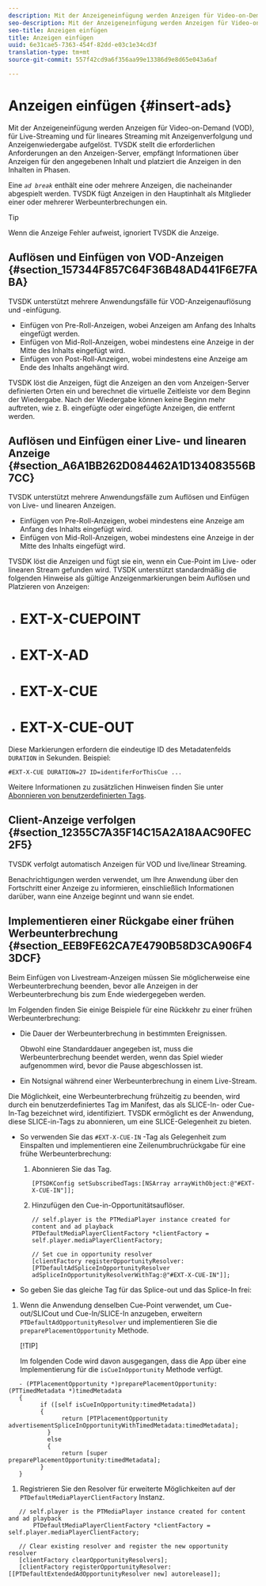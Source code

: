 ```yaml
---
description: Mit der Anzeigeneinfügung werden Anzeigen für Video-on-Demand (VOD), für Live-Streaming und für lineares Streaming mit Anzeigenverfolgung und Anzeigenwiedergabe aufgelöst. TVSDK stellt die erforderlichen Anforderungen an den Anzeigen-Server, empfängt Informationen über Anzeigen für den angegebenen Inhalt und platziert die Anzeigen in den Inhalten in Phasen.
seo-description: Mit der Anzeigeneinfügung werden Anzeigen für Video-on-Demand (VOD), für Live-Streaming und für lineares Streaming mit Anzeigenverfolgung und Anzeigenwiedergabe aufgelöst. TVSDK stellt die erforderlichen Anforderungen an den Anzeigen-Server, empfängt Informationen über Anzeigen für den angegebenen Inhalt und platziert die Anzeigen in den Inhalten in Phasen.
seo-title: Anzeigen einfügen
title: Anzeigen einfügen
uuid: 6e31cae5-7363-454f-82dd-e03c1e34cd3f
translation-type: tm+mt
source-git-commit: 557f42cd9a6f356aa99e13386d9e8d65e043a6af

---
```



# Anzeigen einfügen {#insert-ads}

Mit der Anzeigeneinfügung werden Anzeigen für Video-on-Demand (VOD), für Live-Streaming und für lineares Streaming mit Anzeigenverfolgung und Anzeigenwiedergabe aufgelöst. TVSDK stellt die erforderlichen Anforderungen an den Anzeigen-Server, empfängt Informationen über Anzeigen für den angegebenen Inhalt und platziert die Anzeigen in den Inhalten in Phasen.

Eine *`ad break`* enthält eine oder mehrere Anzeigen, die nacheinander abgespielt werden. TVSDK fügt Anzeigen in den Hauptinhalt als Mitglieder einer oder mehrerer Werbeunterbrechungen ein.

>[!TIP]
>
>Wenn die Anzeige Fehler aufweist, ignoriert TVSDK die Anzeige.

## Auflösen und Einfügen von VOD-Anzeigen {#section_157344F857C64F36B48AD441F6E7FABA}

TVSDK unterstützt mehrere Anwendungsfälle für VOD-Anzeigenauflösung und -einfügung.

* Einfügen von Pre-Roll-Anzeigen, wobei Anzeigen am Anfang des Inhalts eingefügt werden.
* Einfügen von Mid-Roll-Anzeigen, wobei mindestens eine Anzeige in der Mitte des Inhalts eingefügt wird.
* Einfügen von Post-Roll-Anzeigen, wobei mindestens eine Anzeige am Ende des Inhalts angehängt wird.

TVSDK löst die Anzeigen, fügt die Anzeigen an den vom Anzeigen-Server definierten Orten ein und berechnet die virtuelle Zeitleiste vor dem Beginn der Wiedergabe. Nach der Wiedergabe können keine Beginn mehr auftreten, wie z. B. eingefügte oder eingefügte Anzeigen, die entfernt werden.

## Auflösen und Einfügen einer Live- und linearen Anzeige {#section_A6A1BB262D084462A1D134083556B7CC}

TVSDK unterstützt mehrere Anwendungsfälle zum Auflösen und Einfügen von Live- und linearen Anzeigen.

* Einfügen von Pre-Roll-Anzeigen, wobei mindestens eine Anzeige am Anfang des Inhalts eingefügt wird.
* Einfügen von Mid-Roll-Anzeigen, wobei mindestens eine Anzeige in der Mitte des Inhalts eingefügt wird.

TVSDK löst die Anzeigen und fügt sie ein, wenn ein Cue-Point im Live- oder linearen Stream gefunden wird. TVSDK unterstützt standardmäßig die folgenden Hinweise als gültige Anzeigenmarkierungen beim Auflösen und Platzieren von Anzeigen:

* # EXT-X-CUEPOINT
* # EXT-X-AD
* # EXT-X-CUE
* # EXT-X-CUE-OUT

Diese Markierungen erfordern die eindeutige ID des Metadatenfelds `DURATION` in Sekunden. Beispiel:

```
#EXT-X-CUE DURATION=27 ID=identiferForThisCue ... 
```

Weitere Informationen zu zusätzlichen Hinweisen finden Sie unter [Abonnieren von benutzerdefinierten Tags](../../tvsdk-3x-ios-prog/ios-3x-advertising/ios-3x-custom-tags-configure/ios-3x-custom-tags-subscribe.md).

## Client-Anzeige verfolgen {#section_12355C7A35F14C15A2A18AAC90FEC2F5}

TVSDK verfolgt automatisch Anzeigen für VOD und live/linear Streaming.

Benachrichtigungen werden verwendet, um Ihre Anwendung über den Fortschritt einer Anzeige zu informieren, einschließlich Informationen darüber, wann eine Anzeige beginnt und wann sie endet.

## Implementieren einer Rückgabe einer frühen Werbeunterbrechung {#section_EEB9FE62CA7E4790B58D3CA906F43DCF}

Beim Einfügen von Livestream-Anzeigen müssen Sie möglicherweise eine Werbeunterbrechung beenden, bevor alle Anzeigen in der Werbeunterbrechung bis zum Ende wiedergegeben werden.

Im Folgenden finden Sie einige Beispiele für eine Rückkehr zu einer frühen Werbeunterbrechung:

* Die Dauer der Werbeunterbrechung in bestimmten Ereignissen.

   Obwohl eine Standarddauer angegeben ist, muss die Werbeunterbrechung beendet werden, wenn das Spiel wieder aufgenommen wird, bevor die Pause abgeschlossen ist.
* Ein Notsignal während einer Werbeunterbrechung in einem Live-Stream.

Die Möglichkeit, eine Werbeunterbrechung frühzeitig zu beenden, wird durch ein benutzerdefiniertes Tag im Manifest, das als SLICE-In- oder Cue-In-Tag bezeichnet wird, identifiziert. TVSDK ermöglicht es der Anwendung, diese SLICE-in-Tags zu abonnieren, um eine SLICE-Gelegenheit zu bieten.

* So verwenden Sie das `#EXT-X-CUE-IN` -Tag als Gelegenheit zum Einspalten und implementieren eine Zeilenumbruchrückgabe für eine frühe Werbeunterbrechung:

   1. Abonnieren Sie das Tag.

      ```
      [PTSDKConfig setSubscribedTags:[NSArray arrayWithObject:@"#EXT-X-CUE-IN"]];
      ```

   1. Hinzufügen den Cue-in-Opportunitätsauflöser.

      ```
      // self.player is the PTMediaPlayer instance created for content and ad playback 
      PTDefaultMediaPlayerClientFactory *clientFactory = self.player.mediaPlayerClientFactory; 
      
      // Set cue in opportunity resolver 
      [clientFactory registerOpportunityResolver:[PTDefaultAdSpliceInOpportunityResolver adSpliceInOpportunityResolverWithTag:@"#EXT-X-CUE-IN"]];
      ```

* So geben Sie das gleiche Tag für das Splice-out und das Splice-In frei:

1. Wenn die Anwendung denselben Cue-Point verwendet, um Cue-out/SLICout und Cue-In/SLICE-In anzugeben, erweitern `PTDefaultAdOpportunityResolver` und implementieren Sie die `preparePlacementOpportunity` Methode.

   [!TIP]

   Im folgenden Code wird davon ausgegangen, dass die App über eine Implementierung für die `isCueInOpportunity` Methode verfügt.

```
   - (PTPlacementOpportunity *)preparePlacementOpportunity:(PTTimedMetadata *)timedMetadata 
   { 
         if ([self isCueInOpportunity:timedMetadata]) 
         { 
               return [PTPlacementOpportunity advertisementSpliceInOpportunityWithTimedMetadata:timedMetadata]; 
           } 
           else 
           { 
               return [super preparePlacementOpportunity:timedMetadata]; 
         } 
   }
```

1. Registrieren Sie den Resolver für erweiterte Möglichkeiten auf der `PTDefaultMediaPlayerClientFactory` Instanz.

```
   // self.player is the PTMediaPlayer instance created for content and ad playback 
       PTDefaultMediaPlayerClientFactory *clientFactory = self.player.mediaPlayerClientFactory; 
             
   // Clear existing resolver and register the new opportunity resolver 
   [clientFactory clearOpportunityResolvers]; 
   [clientFactory registerOpportunityResolver:[[PTDefaultExtendedAdOpportunityResolver new] autorelease]];
```
